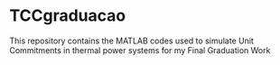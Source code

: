 # TCCgraduacao
This repository contains the MATLAB codes used to simulate Unit Commitments in thermal power systems for my Final Graduation Work
